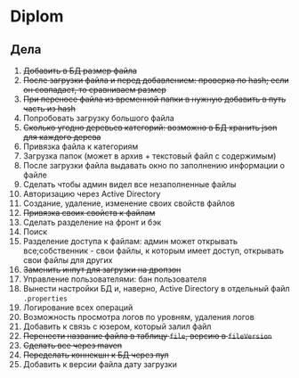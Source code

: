 # Diplom

## Дела
 1. ~~Добавить в БД размер файла~~
 2. ~~После загрузки файла и перед добавлением: проверка по hash; если он совпадает, то сравниваем размер~~
 3. ~~При переносе файла из временной папки в нужную добавить в путь часть из hash~~
 4. Попробовать загрузку большого файла
 5. ~~Сколько угодно деревьев категорий: возможно в БД хранить json для каждого дерева~~
 6. Привязка файла к категориям
 7. Загрузка папок (может в архив + текстовый файл с содержимым)
 8. После загрузки файла выдавать окно по заполнению информации о файле
 9. Сделать чтобы админ видел все незаполненные файлы
 10. Авторизацию через Active Directory
 11. Создание, удаление, изменение своих свойств файлов
 12. ~~Привязка своих свойств к файлам~~
 13. Сделать разделение на фронт и бэк
 14. Поиск
 15. Разделение доступа к файлам: админ может открывать все;собственник - свои файлы, к которым имеет доступ, открывать свои файлы для других
 16. ~~Заменить инпут для загрузки на дропзон~~
 17. Управление пользователями: бан пользователя
 18. Вынести настройки БД и, наверно, Active Directory в отдельный файл `.properties`
 19. Логирование всех операций
 20. Возможность просмотра логов по уровням, удаления логов
 21. Добавить к связь с юзером, который залил файл
 22. ~~Перенести название файла в таблицу `file`, версию в `fileVersion`~~
 23. ~~Сделать все через maven~~
 24. ~~Переделать коннекшн к БД через пул~~
 25. Добавить к версии файла дату загрузки
